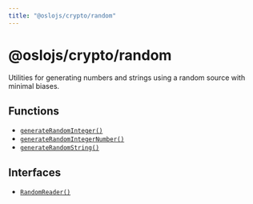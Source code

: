 ```yaml
---
title: "@oslojs/crypto/random"
---
```


# @oslojs/crypto/random

Utilities for generating numbers and strings using a random source with minimal biases.

## Functions

- [`generateRandomInteger()`](/reference/random/generateRandomInteger)
- [`generateRandomIntegerNumber()`](/reference/random/generateRandomIntegerNumber)
- [`generateRandomString()`](/reference/random/generateRandomString)

## Interfaces

- [`RandomReader()`](/reference/random/RandomReader)
